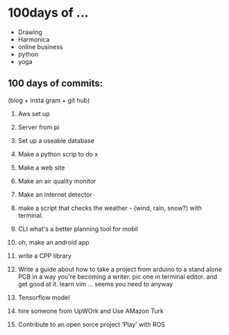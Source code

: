 # 100days of …
- Drawing
- Harmonica
- online business
- python
- yoga


## 100 days of commits:
(blog + insta gram + git hub)
1. Aws set up
2. Server from pi
3. Set up a useable database
4. Make a python scrip to do x
5. Make a web site
6. Make an air quality monitor
7. Make an internet detector
8. make a script that checks the weather - (wind, rain, snow?) with terminal.
9. CLI
what's a better planning tool for mobil
10. oh, make an android app
11.  write a CPP library
12. Write a guide about how to take a project from arduino to a stand alone PCB
in a way you're becoming a writer.
pic one in terminal editor. and get good at it.
learn vim ... seems you need to anyway


13. Tensorflow model
14. hire someone from UpWOrk and Use AMazon Turk
15. Contribute to an open sorce project ‘Play’ with ROS
